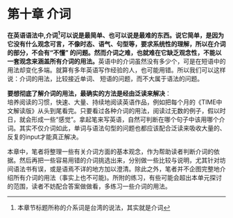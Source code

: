 # 第十章 介词

<b>在英语语法中,**介词**[^1]可以说是最简单、也可以说是最难的东西。说它简单，是因为它没有什么观念可言，不像时态、语气、句型等，要求系统性的理解，所以在介词的部分，不会有“不懂” 的问题。然而介词之难，也就难在它缺乏观念性，不能以一套观念来涵盖所有介词的用法。</b>英语中的介词虽然没有多少个，可是在短语中的用法却变化多端。就算有多年英语写作经验的人，也可能用错。所以我们可以这样说：介词的用法，比较接近单词、 短语的问题，而不大属于语法的问题。

<b>要想彻底了解介词的用法，最确实的方法是经由**泛读**来解决</b>：  
培养阅读的习惯，快速、大量、持续地阅读英语作品，例如把每个月的《TIME中文解读版》从头到尾看完。只要看过各种介词的用法，阅读过无数的例子，假以时日，就会形成一些“感觉”。拿起笔来写英语，自然可判断在哪个句子中该用哪个介词。其实不仅介词如此，单词与语法句型的问题也都应该配合泛读来吸收大量的、反复的input才能真正解决。  

本章中，笔者将整理一些有关介词方面的基本观念，作为帮助读者判断介词的依据。然后再把一些容易用错的介词挑选出来，分别做一些比较与说明，尤其针对坊间语法书有误，或是语焉不详的地方加以澄清。除此之外，笔者并不企图完整地介绍所有介词的用法（事实上也不可能)。所附的练习，有些可能会超出本单元探讨的范围，读者不妨配合答案做做看，多练习一些介词的用法。  

[^1]: 本章节标题所称的介系词是台湾的说法，其实就是介词